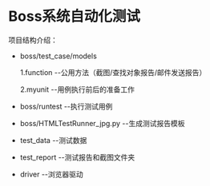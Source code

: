 # Boss系统自动化测试

项目结构介绍：

  
  * boss/test_case/models
  
    1.function --公用方法（截图/查找对象报告/邮件发送报告）
    
    2.myunit --用例执行前后的准备工作
  
  * boss/runtest 
    --执行测试用例
  
  * boss/HTMLTestRunner_jpg.py 
    --生成测试报告模板
  
  * test_data 
    --测试数据
 
  * test_report
    --测试报告和截图文件夹
     
  * driver
     --浏览器驱动
  
  
  
  
  
  
  

